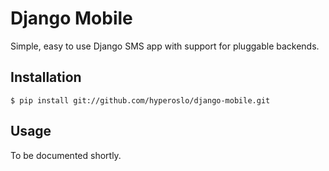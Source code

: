 # Django Mobile

Simple, easy to use Django SMS app with support for pluggable backends.


## Installation

    $ pip install git://github.com/hyperoslo/django-mobile.git


## Usage

To be documented shortly.
